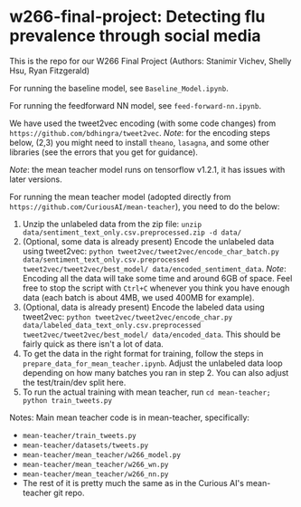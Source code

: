 # w266-final-project: Detecting flu prevalence through social media

This is the repo for our W266 Final Project (Authors: Stanimir Vichev, Shelly Hsu, Ryan Fitzgerald)

For running the baseline model, see `Baseline_Model.ipynb`.

For running the feedforward NN model, see `feed-forward-nn.ipynb`.

We have used the tweet2vec encoding (with some code changes) from `https://github.com/bdhingra/tweet2vec`. *Note*: for the encoding steps below, (2,3) you might need to install `theano`, `lasagna`, and some other libraries (see the errors that you get for guidance).

*Note*: the mean teacher model runs on tensorflow v1.2.1, it has issues with later versions.

For running the mean teacher model (adopted directly from `https://github.com/CuriousAI/mean-teacher`), you need to do the below:
1. Unzip the unlabeled data from the zip file: `unzip data/sentiment_text_only.csv.preprocessed.zip -d data/`
2. (Optional, some data is already present) Encode the unlabeled data using tweet2vec: `python tweet2vec/tweet2vec/encode_char_batch.py data/sentiment_text_only.csv.preprocessed tweet2vec/tweet2vec/best_model/ data/encoded_sentiment_data`. *Note*: Encoding all the data will take some time and around 6GB of space. Feel free to stop the script with `Ctrl+C` whenever you think you have enough data (each batch is about 4MB, we used 400MB for example).
3. (Optional, data is already present) Encode the labeled data using tweet2vec: `python tweet2vec/tweet2vec/encode_char.py data/labeled_data_text_only.csv.preprocessed tweet2vec/tweet2vec/best_model/ data/encoded_data`. This should be fairly quick as there isn't a lot of data.
4. To get the data in the right format for training, follow the steps in `prepare_data_for_mean_teacher.ipynb`. Adjust the unlabeled data loop depending on how many batches you ran in step 2. You can also adjust the test/train/dev split here. 
5. To run the actual training with mean teacher, run `cd mean-teacher; python train_tweets.py`

Notes:
Main mean teacher code is in mean-teacher, specifically:
- `mean-teacher/train_tweets.py`
- `mean-teacher/datasets/tweets.py`
- `mean-teacher/mean_teacher/w266_model.py`
- `mean-teacher/mean_teacher/w266_wn.py`
- `mean-teacher/mean_teacher/w266_nn.py`
- The rest of it is pretty much the same as in the Curious AI's mean-teacher git repo. 



